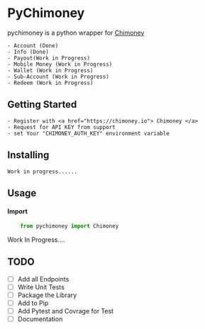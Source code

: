 # PyChimoney

pychimoney is a python wrapper for <a href="https://chimoney.io"> Chimoney </a>

    - Account (Done)
    - Info (Done)
    - Payout(Work in Progress)
    - Mobile Money (Work in Progress)
    - Wallet (Work in Progress)
    - Sub-Account (Work in Progress)
    - Redeem (Work in Progress)

## Getting Started
    - Register with <a href="https://chimoney.io"> Chimoney </a>
    - Request for API KEY from support
    - set Your "CHIMONEY_AUTH_KEY" environment variable

## Installing 
    Work in progress......

## Usage
#### Import
```python
    from pychimoney import Chimoney
```

 Work In Progress....


## TODO

- [ ] Add all Endpoints
- [ ] Write Unit Tests
- [ ] Package the Library
- [ ] Add to Pip
- [ ] Add Pytest and Covrage for Test
- [ ] Documentation